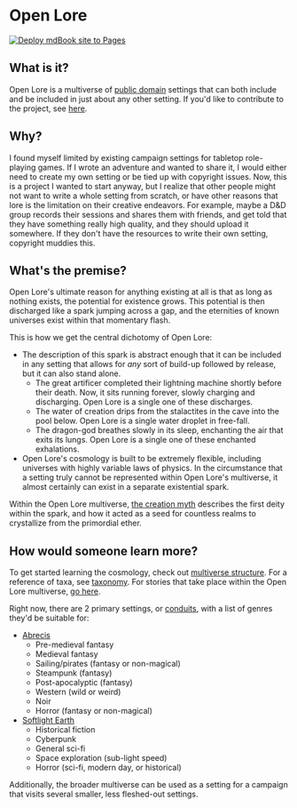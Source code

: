 # Open Lore

[![Deploy mdBook site to Pages](https://github.com/JenniferPylko/openlore/actions/workflows/mdbook.yml/badge.svg)](https://github.com/JenniferPylko/openlore/actions/workflows/mdbook.yml)

## What is it?

Open Lore is a multiverse of [public domain](LICENSE.md) settings that can both include and be included in just about any other setting. If you'd like to contribute to the project, see [here](CONTRIBUTING.md).

## Why?

I found myself limited by existing campaign settings for tabletop role-playing games. If I wrote an adventure and wanted to share it, I would either need to create my own setting or be tied up with copyright issues. Now, this is a project I wanted to start anyway, but I realize that other people might not want to write a whole setting from scratch, or have other reasons that lore is the limitation on their creative endeavors. For example, maybe a D&D group records their sessions and shares them with friends, and get told that they have something really high quality, and they should upload it somewhere. If they don't have the resources to write their own setting, copyright muddies this.

## What's the premise?

Open Lore's ultimate reason for anything existing at all is that as long as nothing exists, the potential for existence grows. This potential is then discharged like a spark jumping across a gap, and the eternities of known universes exist within that momentary flash.

This is how we get the central dichotomy of Open Lore:

- The description of this spark is abstract enough that it can be included in any setting that allows for *any* sort of build-up followed by release, but it can also stand alone.
  - The great artificer completed their lightning machine shortly before their death. Now, it sits running forever, slowly charging and discharging. Open Lore is a single one of these discharges.
  - The water of creation drips from the stalactites in the cave into the pool below. Open Lore is a single water droplet in free-fall.
  - The dragon-god breathes slowly in its sleep, enchanting the air that exits its lungs. Open Lore is a single one of these enchanted exhalations.
- Open Lore's cosmology is built to be extremely flexible, including universes with highly variable laws of physics. In the circumstance that a setting truly cannot be represented within Open Lore's multiverse, it almost certainly can exist in a separate existential spark.

Within the Open Lore multiverse, [the creation myth](stories/creation.md) describes the first deity within the spark, and how it acted as a seed for countless realms to crystallize from the primordial ether.

## How would someone learn more?

To get started learning the cosmology, check out [multiverse structure](cosmology/introduction.md). For a reference of taxa, see [taxonomy](taxonomy/introduction.md). For stories that take place within the Open Lore multiverse, [go here](stories/introduction.md).

Right now, there are 2 primary settings, or [conduits](cosmology/conduits/introduction.md), with a list of genres they'd be suitable for:

- [Abrecis](cosmology/conduits/abrecis/introduction.md)
  - Pre-medieval fantasy
  - Medieval fantasy
  - Sailing/pirates (fantasy or non-magical)
  - Steampunk (fantasy)
  - Post-apocalyptic (fantasy)
  - Western (wild or weird)
  - Noir
  - Horror (fantasy or non-magical)
- [Softlight Earth](cosmology/conduits/softlight/introduction.md)
  - Historical fiction
  - Cyberpunk
  - General sci-fi
  - Space exploration (sub-light speed)
  - Horror (sci-fi, modern day, or historical)

Additionally, the broader multiverse can be used as a setting for a campaign that visits several smaller, less fleshed-out settings.